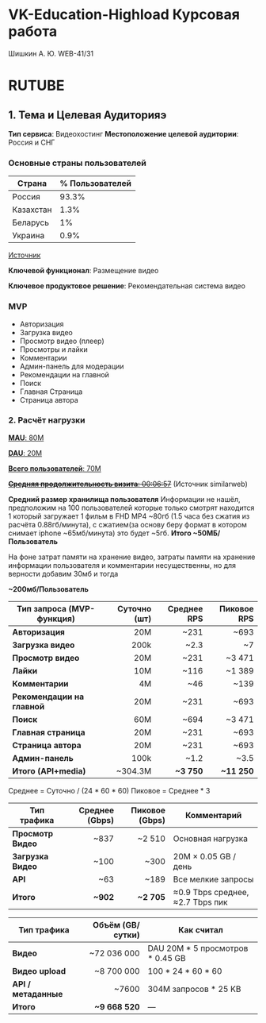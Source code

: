 # VK-Education-Highload Курсовая работа
Шишкин А. Ю. WEB-41/31
# RUTUBE
## 1. Тема и Целевая Аудиторияэ
**Тип сервиса**: Видеохостинг
**Местоположение целевой аудитории**: Россия и СНГ

### Основные страны пользователей
|Страна|% Пользователей|
|-|--------|
|Россия|93.3%|
|Казахстан|1.3%|
|Беларусь|1%|
|Украина|0.9%|
[Источник][3]

__Ключевой функционал__: Размещение видео

__Ключевое продуктовое решение__: Рекомендательная система видео

### MVP
* Авторизация
* Загрузка видео
* Просмотр видео (плеер)
* Просмотры и лайки
* Комментарии
* Админ-панель для модерации
* Рекомендации на главной 
* Поиск
* Главная Страница
* Страница автора

### 2. Расчёт нагрузки

[**MAU**: 80M][1]

[**DAU**: 20M][1]

[**Всего пользователей**: 70M][4]

~~[**Средняя продолжительность визита**: 00:06:57][3]~~ (Источник similarweb)

**Средний размер хранилища пользователя** Информации не нашёл, предположим на 100 пользователей которые только смотрят находится 1 который загружает 1 фильм в FHD MP4 ~80гб (1.5 часа без сжатия из расчёта 0.88гб/минута), с сжатием(за основу беру формат в котором снимает iphone ~65мб/минута) это будет ~5гб.
**Итого ~50МБ/Пользователь**

На фоне затрат памяти на хранение видео, затраты памяти на хранение информации пользователя и комментарии несущественны, но для верности добавим 30мб и тогда

**~200мб/Пользователь**

| Тип запроса (MVP-функция)                    | Суточно (шт) | Среднее RPS | Пиковое RPS |
| -------------------------------------------- | -----------: | ----------: | ----------: |
| **Авторизация**                              |          20M |        ~231 |        ~693 |
| **Загрузка видео**                           |         200k |        ~2.3 |          ~7 |
| **Просмотр видео**                           |          20M |        ~231 |      ~3 471 |
| **Лайки**                                    |          10M |        ~116 |      ~1 389 |
| **Комментарии**                              |           4M |         ~46 |        ~139 |
| **Рекомендации на главной**                  |          20M |        ~231 |        ~693 |
| **Поиск**                                    |          60M |        ~694 |      ~3 471 |
| **Главная страница**                         |          20M |        ~231 |        ~693 |
| **Страница автора**                          |          20M |        ~231 |        ~693 |
| **Админ-панель**                             |         100k |        ~1.2 |        ~3.5 |
| **Итого (API+media)**                        |      ~304.3M |  **~3 750** | **~11 250** |

Среднее = Суточно / (24 * 60 * 60)
Пиковое = Среднее * 3

| Тип трафика                                                           | Среднее (Gbps) | Пиковое (Gbps) | Комментарий                      |
| --------------------------------------------------------------------- | -------------: | -------------: | -------------------------------- |
| **Просмотр Видео**                                                    |           ~837 |         ~2 510 | Основная нагрузка                |
| **Загрузка Видео**                                                    |           ~100 |           ~300 | 20M × 0.05 GB / день             |
| **API**                                                               |            ~63 |           ~189 | Все мелкие запросы               |
| **Итого**                                                             |       **~902** |     **~2 705** | ≈0.9 Tbps среднее, ≈2.7 Tbps пик |

| Тип трафика          | Объём (GB/сутки) | Как считал                       |
| -------------------- | ---------------: | -------------------------------- |
| **Видео**            |      ~72 036 000 | DAU 20M * 5 просмотров * 0.45 GB |
| **Видео upload**     |       ~8 700 000 | 100 * 24 * 60 * 60               |
| **API / метаданные** |            ~7600 | 304M запросов * 25 KB            |
| **Итого**            |   **~9 668 520** | —                                |




[1]: https://tass.ru/ekonomika/24311321 "Источник"
[2]: https://inclient.ru/rutube-stats/#rutube3 "Не уверен верить ли источнику"
[3]: https://www.similarweb.com/ru/website/rutube.ru/#demographics "Трафик по странам"
[4]: https://vc.ru/social/1698562-auditoriya-rutube-705-mln-polzovatelei-noyabr-2024-grafik-rosta-po-godam
